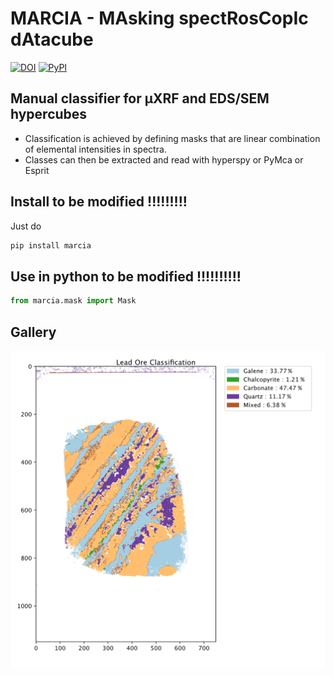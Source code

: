 
# MARCIA - MAsking spectRosCopIc dAtacube
[![DOI](https://zenodo.org/badge/263880541.svg)](https://zenodo.org/badge/latestdoi/263880541)
[![PyPI](https://img.shields.io/badge/MARCIA-v0.1.3-blue.svg?maxAge=2592000)](https://pypi.org/project/MARCIA/)

## Manual classifier for µXRF and EDS/SEM hypercubes
 - Classification is achieved by defining masks that are linear combination of elemental intensities in spectra.
 - Classes can then be extracted and read with hyperspy or PyMca or Esprit


## Install to be modified !!!!!!!!! 
Just do
```bash
pip install marcia
```

## Use in python to be modified !!!!!!!!!!
```python
from marcia.mask import Mask
```

## Gallery
![Example](https://github.com/hameye/MARCIA/blob/master/gallery.png)
